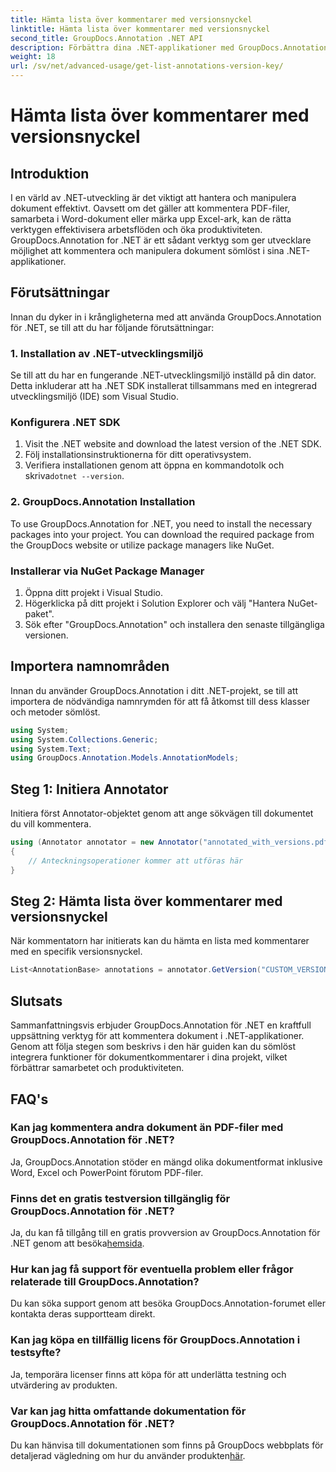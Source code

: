 ```yaml
---
title: Hämta lista över kommentarer med versionsnyckel
linktitle: Hämta lista över kommentarer med versionsnyckel
second_title: GroupDocs.Annotation .NET API
description: Förbättra dina .NET-applikationer med GroupDocs.Annotation för sömlös dokumentkommentar. Följ vår steg-för-steg-guide för effektiv integration.
weight: 18
url: /sv/net/advanced-usage/get-list-annotations-version-key/
---
```


# Hämta lista över kommentarer med versionsnyckel

## Introduktion
I en värld av .NET-utveckling är det viktigt att hantera och manipulera dokument effektivt. Oavsett om det gäller att kommentera PDF-filer, samarbeta i Word-dokument eller märka upp Excel-ark, kan de rätta verktygen effektivisera arbetsflöden och öka produktiviteten. GroupDocs.Annotation for .NET är ett sådant verktyg som ger utvecklare möjlighet att kommentera och manipulera dokument sömlöst i sina .NET-applikationer.
## Förutsättningar
Innan du dyker in i krångligheterna med att använda GroupDocs.Annotation för .NET, se till att du har följande förutsättningar:
### 1. Installation av .NET-utvecklingsmiljö
Se till att du har en fungerande .NET-utvecklingsmiljö inställd på din dator. Detta inkluderar att ha .NET SDK installerat tillsammans med en integrerad utvecklingsmiljö (IDE) som Visual Studio.
### Konfigurera .NET SDK
1. Visit the .NET website and download the latest version of the .NET SDK.
2. Följ installationsinstruktionerna för ditt operativsystem.
3.  Verifiera installationen genom att öppna en kommandotolk och skriva`dotnet --version`.
### 2. GroupDocs.Annotation Installation
To use GroupDocs.Annotation for .NET, you need to install the necessary packages into your project. You can download the required package from the GroupDocs website or utilize package managers like NuGet.
### Installerar via NuGet Package Manager
1. Öppna ditt projekt i Visual Studio.
2. Högerklicka på ditt projekt i Solution Explorer och välj "Hantera NuGet-paket".
3. Sök efter "GroupDocs.Annotation" och installera den senaste tillgängliga versionen.

## Importera namnområden
Innan du använder GroupDocs.Annotation i ditt .NET-projekt, se till att importera de nödvändiga namnrymden för att få åtkomst till dess klasser och metoder sömlöst.
```csharp
using System;
using System.Collections.Generic;
using System.Text;
using GroupDocs.Annotation.Models.AnnotationModels;
```
## Steg 1: Initiera Annotator
Initiera först Annotator-objektet genom att ange sökvägen till dokumentet du vill kommentera.
```csharp
using (Annotator annotator = new Annotator("annotated_with_versions.pdf"))
{
    // Anteckningsoperationer kommer att utföras här
}
```
## Steg 2: Hämta lista över kommentarer med versionsnyckel
När kommentatorn har initierats kan du hämta en lista med kommentarer med en specifik versionsnyckel.
```csharp
List<AnnotationBase> annotations = annotator.GetVersion("CUSTOM_VERSION");
```

## Slutsats
Sammanfattningsvis erbjuder GroupDocs.Annotation för .NET en kraftfull uppsättning verktyg för att kommentera dokument i .NET-applikationer. Genom att följa stegen som beskrivs i den här guiden kan du sömlöst integrera funktioner för dokumentkommentarer i dina projekt, vilket förbättrar samarbetet och produktiviteten.
## FAQ's
### Kan jag kommentera andra dokument än PDF-filer med GroupDocs.Annotation för .NET?
Ja, GroupDocs.Annotation stöder en mängd olika dokumentformat inklusive Word, Excel och PowerPoint förutom PDF-filer.
### Finns det en gratis testversion tillgänglig för GroupDocs.Annotation för .NET?
 Ja, du kan få tillgång till en gratis provversion av GroupDocs.Annotation för .NET genom att besöka[hemsida](https://releases.groupdocs.com/annotation/net/).
### Hur kan jag få support för eventuella problem eller frågor relaterade till GroupDocs.Annotation?
Du kan söka support genom att besöka GroupDocs.Annotation-forumet eller kontakta deras supportteam direkt.
### Kan jag köpa en tillfällig licens för GroupDocs.Annotation i testsyfte?
Ja, temporära licenser finns att köpa för att underlätta testning och utvärdering av produkten.
### Var kan jag hitta omfattande dokumentation för GroupDocs.Annotation för .NET?
 Du kan hänvisa till dokumentationen som finns på GroupDocs webbplats för detaljerad vägledning om hur du använder produkten[här]( https://tutorials.groupdocs.com/annotation/net/).